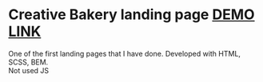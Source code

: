 # Creative Bakery landing page [DEMO LINK](https://dariaveretyak.github.io/layout_creativeBakery/)

One of the first landing pages that I have done. Developed with HTML, SCSS, BEM. <br />
Not used JS
